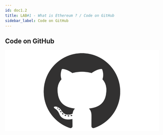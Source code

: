 ```yaml
---
id: doc1.2
title: LAB#1 - What is Ethereum ? / Code on GitHub
sidebar_label: Code on GitHub
---
```


## Code on GitHub



[![alt text](.\assets\Imagem2_1.png)](https://github.com/viannaandreBR/EthereumLabs)


